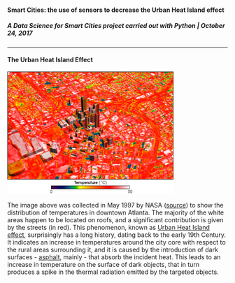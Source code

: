 #### **Smart Cities: the use of sensors to decrease the Urban Heat Island effect**
##### A Data Science for Smart Cities project carried out with Python | October 24, 2017
---


#### The Urban Heat Island Effect

<img src="/images/Atlanta_thermal.jpg" width="380" height="280"> 


The image above was collected in May 1997 by NASA ([source](https://commons.wikimedia.org/w/index.php?curid=6026139)) 
to show the distribution of temperatures in downtown Atlanta. The majority of the white areas happen to be located on roofs, and 
a significant contribution is given by the streets (in red). This phenomenon, known as [Urban Heat Island effect](https://en.wikipedia.org/wiki/Urban_heat_island), surprisingly has a long history, dating back to the early 19th Century. It indicates an increase in temperatures around the city core with respect to the rural areas surrounding it, and it is caused by the introduction of dark surfaces - [asphalt](https://en.wikipedia.org/wiki/Asphalt), mainly - that absorb the incident heat. This leads to an increase in temperature on the surface of dark objects, that in turn produces a spike in the thermal radiation emitted by the targeted objects. 
